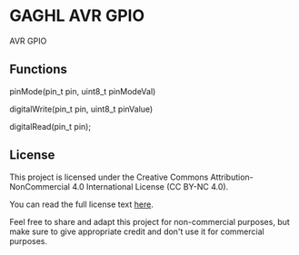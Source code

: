 # GAGHL AVR GPIO
AVR GPIO

## Functions

pinMode(pin_t pin, uint8_t pinModeVal)

digitalWrite(pin_t pin, uint8_t pinValue)

digitalRead(pin_t pin);

## License

This project is licensed under the Creative Commons Attribution-NonCommercial 4.0 International License (CC BY-NC 4.0).

You can read the full license text [here](https://creativecommons.org/licenses/by-nc/4.0/legalcode).

Feel free to share and adapt this project for non-commercial purposes, but make sure to give appropriate credit and don't use it for commercial purposes.
